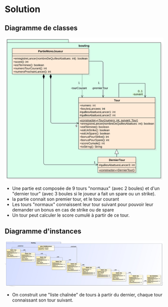 # Solution

## Diagramme de classes
![Diagramme de classes](./doc/solution.svg)

- Une partie est composée de 9 tours "normaux" (avec 2 boules) et d'un "dernier tour" (avec 3 boules si le joueur a fait un spare ou un strike).
- la partie connait son premier tour, et le tour courant
- Les tours "normaux" connaissent leur tour suivant pour pouvoir leur demander un bonus en cas de strike ou de spare
- Un tour peut calculer le score cumulé à partir de ce tour.

## Diagramme d'instances
![Diagramme d'instances](./doc/BowlingInstance.jpg)

- On construit une "liste chaînée" de tours à partir du dernier, chaque tour connaissant son tour suivant.